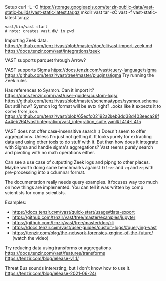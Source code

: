 

Setup
    curl -L -O https://storage.googleapis.com/tenzir-public-data/vast-static-builds/vast-static-latest.tar.gz
    mkdir vast
    tar -xC vast -f vast-static-latest.tar.gz 

    vast/bin/vast start
    # note: creates vast.db/ in pwd

Importing Zeek data.
https://github.com/tenzir/vast/blob/master/doc/cli/vast-import-zeek.md
https://docs.tenzir.com/vast/integrations/zeek


VAST supports parquet through Arrow?

VAST supports Sigma
https://docs.tenzir.com/vast/query-language/sigma
https://github.com/tenzir/vast/tree/master/plugins/sigma
Try running the Zeek rules

Has references to Sysmon. Can it import it?
https://docs.tenzir.com/vast/user-guides/custom-logs/
https://github.com/tenzir/vast/blob/master/schema/types/sysmon.schema
But still how? Sysmon log format will be evtx right? Looks like it expects it to come from json.
https://github.com/tenzir/vast/blob/65ecfc02192a2beb3dd38d403eeca28f4a4eb264/vast/integration/vast_integration_suite.yaml#L414-L415

VAST does not offer case-insensitive search :(
Doesn't seem to offer aggregations. Unless I'm just not getting it. It looks purely for extracting data and using other tools to do stuff with it.
But then how does it integrate with Sigma and handle sigma's aggregations?
Vast seems purely search and pivoting with no math operations either.

Can see a use case of outputting Zeek logs and piping to other places.
Maybe worth doing some benchmarks against `filter` and `zq` and `zq` with pre-processing into a columnar format.

The documentation really needs query examples. It focuses way too much on how things are implemented. You can tell it was written by comp scientists for comp scientists.

Examples:
- https://docs.tenzir.com/vast/quick-start/usage#data-export
- https://github.com/tenzir/vast/tree/master/examples/jupyter
- https://github.com/tenzir/vast/tree/master/doc/cli
- https://docs.tenzir.com/vast/user-guides/custom-logs/#querying-vast
- https://tenzir.com/blog/the-network-forensics-engine-of-the-future/ (watch the video)



Try reducing data using transforms or aggregations.
https://docs.tenzir.com/vast/features/transforms
https://tenzir.com/blog/release-v1.1/

Threat Bus sounds interesting, but I don't know how to use it.
https://tenzir.com/blog/release-2021-06-24/